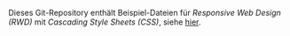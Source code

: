 
Dieses Git-Repository enthält Beispiel-Dateien für *Responsive Web Design (RWD)* mit *Cascading Style Sheets (CSS)*, siehe [hier](https://mdecker-mobilecomputing.github.io/RWD_mit_CSS).

